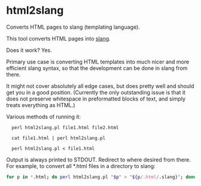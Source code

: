 # html2slang
Converts HTML pages to slang (templating language).

This tool converts HTML pages into [slang](https://github.com/jeromegn/slang).

Does it work? Yes.

Primary use case is converting HTML templates into much nicer and more efficient slang syntax, so that the development can be done in slang from there.

It might not cover absolutely all edge cases, but does pretty well and should get you in a good position.
(Currently the only outstanding issue is that it does not preserve whitespace in preformatted blocks of text, and simply treats everything as HTML.)

Various methods of running it:

```shell
  perl html2slang.pl file1.html file2.html

  cat file1.html | perl html2slang.pl

  perl html2slang.pl < file1.html
```

Output is always printed to STDOUT. Redirect to where desired from there.
For example, to convert all *.html files in a directory to slang:

```bash
for p in *.html; do perl html2slang.pl "$p" > "${p/.html/.slang}"; done
```
